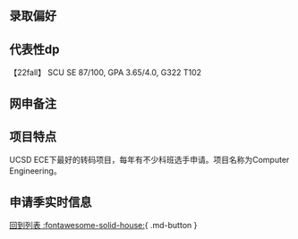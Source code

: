 ## 录取偏好

## 代表性dp
【22fall】 SCU SE 87/100, GPA 3.65/4.0, G322 T102

## 网申备注

## 项目特点
UCSD ECE下最好的转码项目，每年有不少科班选手申请。项目名称为Computer Engineering。

## 申请季实时信息

[回到列表 :fontawesome-solid-house:](选校梯度.md){ .md-button }
